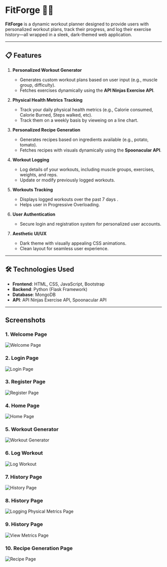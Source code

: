 # FitForge 🏋️‍♂️

**FitForge** is a dynamic workout planner designed to provide users with personalized workout plans, track their progress, and log their exercise history—all wrapped in a sleek, dark-themed web application.

---

## 📋 **Features**

1. **Personalized Workout Generator**  
   - Generates custom workout plans based on user input (e.g., muscle group, difficulty).  
   - Fetches exercises dynamically using the **API Ninjas Exercise API**.  

2. **Physical Health Metrics Tracking**  
   - Track your daily physical health metrics (e.g., Calorie consumed, Calorie Burned, Steps walked, etc).  
   - Track them on a weekly basis by vieweing on a line chart.

3. **Personalized Recipe Generation**  
   - Generates  recipes based on ingredients available (e.g., potato, tomato).  
   - Fetches recipes with visuals dynamically using the **Spoonacular API**.  

4. **Workout Logging**  
   - Log details of your workouts, including muscle groups, exercises, weights, and reps.  
   - Update or modify previously logged workouts.  

5. **Workouts Tracking**  
   - Displays logged workouts over the past 7 days .
   - Helps user in Progressive Overloading.  

6. **User Authentication**  
   - Secure login and registration system for personalized user accounts.  

7. **Aesthetic UI/UX**  
   - Dark theme with visually appealing CSS animations.  
   - Clean layout for seamless user experience.  

---

## 🛠️ **Technologies Used**

- **Frontend**: HTML, CSS, JavaScript, Bootstrap 
- **Backend**: Python (Flask Framework)  
- **Database**: MongoDB  
- **API**: API Ninjas Exercise API, Spoonacular API 

---

## Screenshots

### 1. Welcome Page
![Welcome Page](screenshots/welcome.png)

### 2. Login Page
![Login Page](screenshots/login.png)

### 3. Register Page
![Register Page](screenshots/register.png)

### 4. Home Page
![Home Page](screenshots/home.png)

### 5. Workout Generator
![Workout Generator](screenshots/workout_generator.png)

### 6. Log Workout
![Log Workout](screenshots/workout_logging.png)

### 7. History Page
![History Page](screenshots/history.png)

### 8. History Page
![Logging Physical Metrics Page](screenshots/metrics.png)

### 9. History Page
![View Metrics Page](screenshots/viewmetrics.png)

### 10. Recipe Generation Page
![Recipe Page](screenshots/recipes.png)

